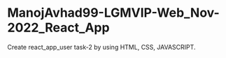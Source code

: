 # ManojAvhad99-LGMVIP-Web_Nov-2022_React_App
Create react_app_user task-2 by using HTML, CSS, JAVASCRIPT.
